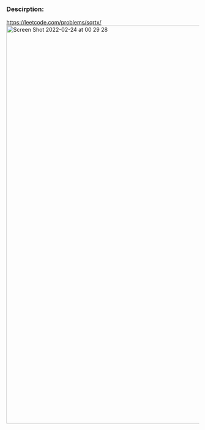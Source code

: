 ### Descirption:
https://leetcode.com/problems/sqrtx/
<img width="1041" alt="Screen Shot 2022-02-24 at 00 29 28" src="https://user-images.githubusercontent.com/49216429/155463785-33c8c1af-1bf2-41a6-967b-4c5746bf3f58.png">
